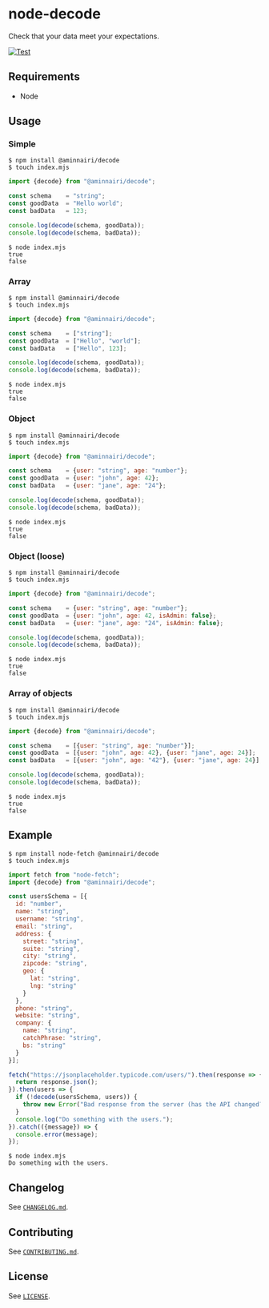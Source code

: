 # node-decode

Check that your data meet your expectations.

[![Test](https://github.com/aminnairi/node-decode/actions/workflows/test.yaml/badge.svg?branch=latest)](https://github.com/aminnairi/node-decode/actions/workflows/test.yaml)

## Requirements

- Node

## Usage

### Simple

```console
$ npm install @aminnairi/decode
$ touch index.mjs
```

```javascript
import {decode} from "@aminnairi/decode";

const schema    = "string";
const goodData  = "Hello world";
const badData   = 123;

console.log(decode(schema, goodData));
console.log(decode(schema, badData));
```

```console
$ node index.mjs
true
false
```

### Array

```console
$ npm install @aminnairi/decode
$ touch index.mjs
```

```javascript
import {decode} from "@aminnairi/decode";

const schema    = ["string"];
const goodData  = ["Hello", "world"];
const badData   = ["Hello", 123];

console.log(decode(schema, goodData));
console.log(decode(schema, badData));
```

```console
$ node index.mjs
true
false
```

### Object

```console
$ npm install @aminnairi/decode
$ touch index.mjs
```

```javascript
import {decode} from "@aminnairi/decode";

const schema    = {user: "string", age: "number"};
const goodData  = {user: "john", age: 42};
const badData   = {user: "jane", age: "24"};

console.log(decode(schema, goodData));
console.log(decode(schema, badData));
```

```console
$ node index.mjs
true
false
```

### Object (loose)

```console
$ npm install @aminnairi/decode
$ touch index.mjs
```

```javascript
import {decode} from "@aminnairi/decode";

const schema    = {user: "string", age: "number"};
const goodData  = {user: "john", age: 42, isAdmin: false};
const badData   = {user: "jane", age: "24", isAdmin: false};

console.log(decode(schema, goodData));
console.log(decode(schema, badData));
```

```console
$ node index.mjs
true
false
```

### Array of objects

```console
$ npm install @aminnairi/decode
$ touch index.mjs
```

```javascript
import {decode} from "@aminnairi/decode";

const schema    = [{user: "string", age: "number"}];
const goodData  = [{user: "john", age: 42}, {user: "jane", age: 24}];
const badData   = [{user: "john", age: "42"}, {user: "jane", age: 24}];

console.log(decode(schema, goodData));
console.log(decode(schema, badData));
```

```console
$ node index.mjs
true
false
```

## Example

```console
$ npm install node-fetch @aminnairi/decode
$ touch index.mjs
```

```javascript
import fetch from "node-fetch";
import {decode} from "@aminnairi/decode";

const usersSchema = [{
  id: "number",
  name: "string",
  username: "string",
  email: "string",
  address: {
    street: "string",
    suite: "string",
    city: "string",
    zipcode: "string",
    geo: {
      lat: "string",
      lng: "string"
    }
  },
  phone: "string",
  website: "string",
  company: {
    name: "string",
    catchPhrase: "string",
    bs: "string"
  }
}];

fetch("https://jsonplaceholder.typicode.com/users/").then(response => {
  return response.json();
}).then(users => {
  if (!decode(usersSchema, users)) {
    throw new Error("Bad response from the server (has the API changed?)");
  }
  console.log("Do something with the users.");
}).catch(({message}) => {
  console.error(message);
});
```

```console
$ node index.mjs
Do something with the users.
```

## Changelog

See [`CHANGELOG.md`](./CHANGELOG.md).

## Contributing

See [`CONTRIBUTING.md`](./CONTRIBUTING.md).

## License

See [`LICENSE`](./LICENSE).
